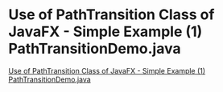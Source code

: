 # Use of PathTransition Class of JavaFX - Simple Example (1) PathTransitionDemo.java
[Use of PathTransition Class of JavaFX - Simple Example (1) PathTransitionDemo.java](https://aiwithcloud.com/2022/09/16/use_of_pathtransition_class_of_javafx___simple_example_1_pathtransitiondemo-java/)